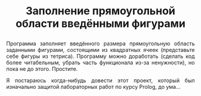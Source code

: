 # <p align="center">Заполнение прямоугольной области введёнными фигурами</p>

<p align="justify">Программа заполняет введённого размера прямоугольную область заданными фигурами, состоящими из квадратных ячеек (представьте себе фигуры из тетриса). 
Программу можно доработать (сделать код более читабельным, убрать часть функционала из-за ненужности), но пока не до этого. Простите.</p>

<p align="justify">Я постараюсь когда-нибудь довести этот проект, который был изначально защитой лабораторных работ по курсу Prolog, до ума...</p>
